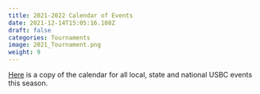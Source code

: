```yaml
---
title: 2021-2022 Calendar of Events
date: 2021-12-14T15:05:16.108Z
draft: false
categories: Tournaments
image: 2021_Tournament.png
weight: 9
---
```


<a href="index.pdf" target="blank">Here</a> is a copy of the calendar for all local, state and national USBC events this season.